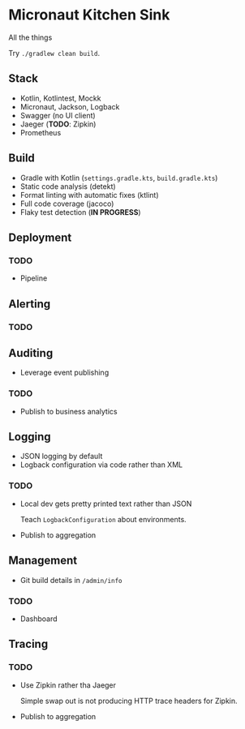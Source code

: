 # Micronaut Kitchen Sink

All the things

Try `./gradlew clean build`.

## Stack

- Kotlin, Kotlintest, Mockk
- Micronaut, Jackson, Logback
- Swagger (no UI client)
- Jaeger (**TODO**: Zipkin)
- Prometheus

## Build

- Gradle with Kotlin (`settings.gradle.kts`, `build.gradle.kts`)
- Static code analysis (detekt)
- Format linting with automatic fixes (ktlint)
- Full code coverage (jacoco)
- Flaky test detection (**IN PROGRESS**)

## Deployment

### TODO

- Pipeline

## Alerting

### TODO

## Auditing

- Leverage event publishing

### TODO

- Publish to business analytics

## Logging

- JSON logging by default
- Logback configuration via code rather than XML

### TODO

- Local dev gets pretty printed text rather than JSON

  Teach `LogbackConfiguration` about environments.
- Publish to aggregation

## Management

- Git build details in `/admin/info`

### TODO

- Dashboard

## Tracing

### TODO

- Use Zipkin rather tha Jaeger

  Simple swap out is not producing HTTP trace headers for Zipkin.
- Publish to aggregation
